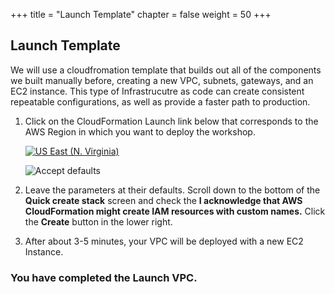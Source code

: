 +++
title = "Launch Template"
chapter = false
weight = 50
+++

## Launch Template

We will use a cloudfromation template that builds out all of the components we built manually before, creating a new VPC, subnets, gateways, and an EC2 instance. This type of Infrastrucutre as code can create consistent repeatable configurations, as well as provide a faster path to production.

1. Click on the CloudFormation Launch link below that corresponds to the AWS Region in which you want to deploy the workshop.

   [![US East (N. Virginia)](https://samdengler.github.io/cloudformation-launch-stack-button-svg/images/us-east-1.svg)](https://console.aws.amazon.com/cloudformation/home?region=us-east-1#/stacks/create/review?stackName=myvpc2&templateURL=https://s3.amazonaws.com/{{<codebucket>}}/networkingdemos-vpcintro.yml&param_AvailabilityZoneA=us-east-1a&param_AvailabilityZoneB=us-east-1b&param_VPCCIDR=10.65.0.0\/16)
   

   ![Accept defaults](/images/2ndvpc-ack.png)
1. Leave the parameters at their defaults. Scroll down to the bottom of the **Quick create stack** screen and check the **I acknowledge that AWS CloudFormation might create IAM resources with custom names.** Click the **Create** button in the lower right.


1. After about 3-5 minutes, your VPC will be deployed with a new EC2 Instance. 
### You have completed the Launch VPC. ###

